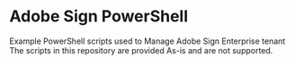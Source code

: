 # Adobe Sign PowerShell

Example PowerShell scripts used to Manage Adobe Sign Enterprise tenant
The scripts in this repository are provided As-is and are not supported.
